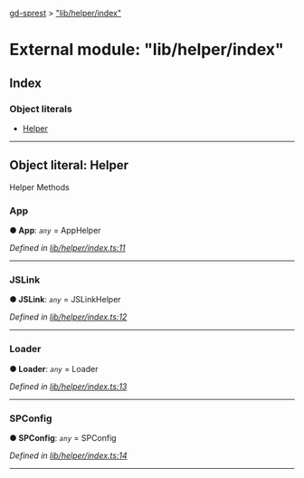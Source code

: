 [gd-sprest](../README.md) > ["lib/helper/index"](../modules/_lib_helper_index_.md)



# External module: "lib/helper/index"

## Index

### Object literals

* [Helper](_lib_helper_index_.md#helper)



---
<a id="helper"></a>

## Object literal: Helper


Helper Methods


<a id="helper.app"></a>

###  App

**●  App**:  *`any`*  =  <any>AppHelper

*Defined in [lib/helper/index.ts:11](https://github.com/gunjandatta/sprest/blob/3de79f1/src/lib/helper/index.ts#L11)*





___
<a id="helper.jslink"></a>

###  JSLink

**●  JSLink**:  *`any`*  =  <any>JSLinkHelper

*Defined in [lib/helper/index.ts:12](https://github.com/gunjandatta/sprest/blob/3de79f1/src/lib/helper/index.ts#L12)*





___
<a id="helper.loader"></a>

###  Loader

**●  Loader**:  *`any`*  =  <any>Loader

*Defined in [lib/helper/index.ts:13](https://github.com/gunjandatta/sprest/blob/3de79f1/src/lib/helper/index.ts#L13)*





___
<a id="helper.spconfig"></a>

###  SPConfig

**●  SPConfig**:  *`any`*  =  <any>SPConfig

*Defined in [lib/helper/index.ts:14](https://github.com/gunjandatta/sprest/blob/3de79f1/src/lib/helper/index.ts#L14)*





___


